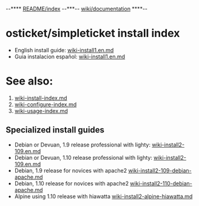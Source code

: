  --**** [README/index](docs/README.md) --***-- [wiki/documentation](docs/wiki-a-index.md) ****--

osticket/simpleticket install index
========================================

* English install guide: [wiki-install1.en.md](wiki-install1.en.md)
* Guia instalacion español: [wiki-install1.en.md](wiki-install1.es.md)

# See also:

1. [wiki-install-index.md](wiki-install-index.md)
2. [wiki-configure-index.md](wiki-configure-index.md)
3. [wiki-usage-index.md](wiki-usage-index.md)

## Specialized install guides

* Debian or Devuan, 1.9 release professional with lighty: [wiki-install2-109.en.md](wiki-install2-109.en.md)
* Debian or Devuan, 1.10 release professional with lighty: [wiki-install2-109.en.md](wiki-install2-110.en.md)
* Debian, 1.9 release for novices with apache2 [wiki-install2-109-debian-apache.md](wiki-install2-109-debian-apache.md)
* Debian, 1.10 release for novices with apache2 [wiki-install2-110-debian-apache.md](wiki-install2-110-debian-apache.md)
* Alpine using 1.10 release with hiawatta [wiki-install2-alpine-hiawatta.md](wiki-install2-hiawatta.md)

